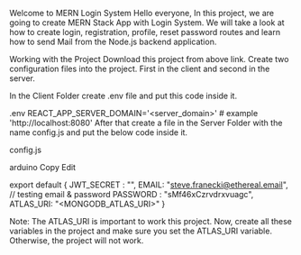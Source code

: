 Welcome to MERN Login System
Hello everyone, In this project, we are going to create MERN Stack App with Login System. We will take a look at how to create login, registration, profile, reset password routes and learn how to send Mail from the Node.js backend application.

Working with the Project
Download this project from above link. Create two configuration files into the project. First in the client and second in the server.

In the Client Folder create .env file and put this code inside it.

.env
REACT_APP_SERVER_DOMAIN='<server_domain>' # example 'http://localhost:8080'
After that create a file in the Server Folder with the name config.js and put the below code inside it.

config.js

arduino
Copy
Edit

export default {
    JWT_SECRET : "<secret>",
    EMAIL: "steve.franecki@ethereal.email", // testing email & password
    PASSWORD : "sMf46xCzrvdrxvuagc",
    ATLAS_URI: "<MONGODB_ATLAS_URI>"
}

Note: The ATLAS_URI is important to work this project.
Now, create all these variables in the project and make sure you set the ATLAS_URI variable. Otherwise, the project will not work.












